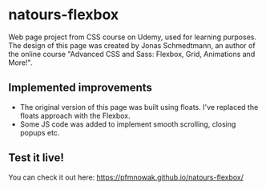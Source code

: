 # natours-flexbox

Web page project from CSS course on Udemy, used for learning purposes.
The design of this page was created by Jonas Schmedtmann, an author of the online course "Advanced CSS and Sass: Flexbox, Grid, Animations and More!".

## Implemented improvements

- The original version of this page was built using floats. I've replaced the floats approach with the Flexbox.
- Some JS code was added to implement smooth scrolling, closing popups etc.

## Test it live!

You can check it out here:
https://pfmnowak.github.io/natours-flexbox/
